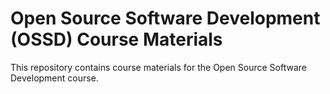 # Open Source Software Development (OSSD) Course Materials

This repository contains course materials for the Open Source
Software Development course.

